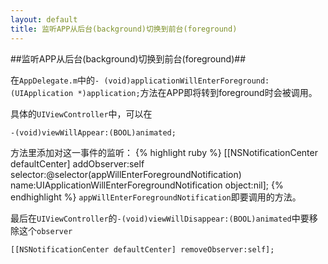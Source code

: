 ```yaml
---
layout: default
title: 监听APP从后台(background)切换到前台(foreground) 
---
```


##监听APP从后台(background)切换到前台(foreground)## 

在`AppDelegate.m`中的`- (void)applicationWillEnterForeground:(UIApplication *)application;`方法在APP即将转到foreground时会被调用。

具体的`UIViewController`中，可以在

    -(void)viewWillAppear:(BOOL)animated;

方法里添加对这一事件的监听：
{% highlight ruby %}
    [[NSNotificationCenter defaultCenter] addObserver:self
                                             selector:@selector(appWillEnterForegroundNotification)
                                                 name:UIApplicationWillEnterForegroundNotification
                                               object:nil];
{% endhighlight %}
`appWillEnterForegroundNotification`即要调用的方法。

最后在`UIViewController`的`-(void)viewWillDisappear:(BOOL)animated`中要移除这个`observer`

    [[NSNotificationCenter defaultCenter] removeObserver:self];
